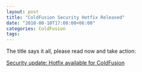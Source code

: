 ```yaml
---
layout: post
title: "ColdFusion Security Hotfix Released"
date: "2010-08-10T17:08:00+06:00"
categories: ColdFusion 
tags: 
---
```


The title says it all, please read now and take action:

<a href="http://www.adobe.com/support/security/bulletins/apsb10-18.html">Security update: Hotfix available for ColdFusion</a>
